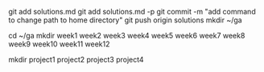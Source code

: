 git add solutions.md
git add solutions.md -p
git commit -m "add command to change path to home directory"
git push origin solutions
mkdir ~/ga

cd ~/ga
mkdir week1 week2 week3 week4 week5 week6 week7 week8 week9 week10 week11 week12

mkdir project1 project2 project3 project4
